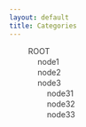 ```yaml
---
layout: default
title: Categories
---
```


<!-- <div class="post">
  <h1 class="pageTitle">Categories</h1>
  <ul>
    <li><a href="./ActiveMQ">ActiveMQ</a></li>
  </ul>
</div> -->

<!doctype html>
<html>
 
<head>
 <link rel="stylesheet" href="tree_fontello/css/fontello.css">
  <style>
    .tree{
      color:#393939;
    }
    .tree, .tree ul{
      list-style: none;
      padding-left:17px;
    }
    .tree *:before{
      width:17px;
      height:17px;
      display:inline-block;
    }
    .tree label{
      cursor: pointer;
    }
    .tree label:before{
      content:'\f256';
      font-family: fontello;
    }
    .tree a{
      text-decoration: none;
      color:#393939;
    }
    .tree a:before{
      content:'\e800';
      font-family: fontello;
    }
    .tree input[type="checkbox"] {
      display: none;
    }
    .tree input[type="checkbox"]:checked~ul {
      display: none;
    }
    .tree input[type="checkbox"]:checked+label:before{
      content:'\f255';
      font-family: fontello;
    }
  </style>
</head>
 
<body>
  <ul class="tree">
    <li>
      <input type="checkbox" id="root">
      <label for="root">ROOT</label>
      <ul>
        <li><a href="https://opentutorials.org">node1</a></li>
        <li><a href="https://opentutorials.org">node2</a></li>
        <li>
          <input type="checkbox" id="node3">
          <label for="node3">node3</label>
          <ul>
            <li><a href="https://opentutorials.org">node31</a></li>
            <li><a href="https://opentutorials.org">node32</a></li>
            <li><a href="https://opentutorials.org">node33</a></li>
          </ul>
        </li>
      </ul>
    </li>
  </ul>
 
</body>
 
</html>